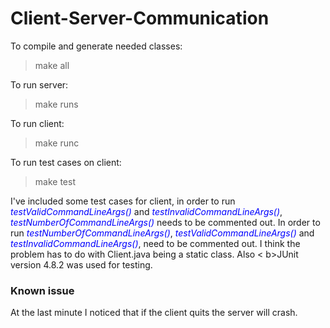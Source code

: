 Client-Server-Communication
===========================
To compile and generate needed classes: 

> make all

To run server:

> make runs

To run client:

> make runc

To run test cases on client:

> make test

I've included some test cases for client, in order to run <font color = "blue"> <i>testValidCommandLineArgs()</i></font> and <i><font color = "blue"> testInvalidCommandLineArgs()</i></font>, <i><font color = "blue"> testNumberOfCommandLineArgs()</i></font> needs to be commented out. In order to run <i><font color = "blue"> testNumberOfCommandLineArgs()</i></font>,  <i><font color = "blue"> testValidCommandLineArgs()</font></i> and <i><font color = "blue">testInvalidCommandLineArgs()</font></i>, need to be commented out. I think the problem has to do with Client.java being a static class. Also < b>JUnit version 4.8.2</b> was used for testing.

<h3> Known issue </h3>
At the last minute I noticed that if the client quits the server will crash.
 

